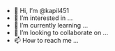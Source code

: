 - 👋 Hi, I’m @kapil451
- 👀 I’m interested in ...
- 🌱 I’m currently learning ...
- 💞️ I’m looking to collaborate on ...
- 📫 How to reach me ...

<!---
kapil451/kapil451 is a ✨ special ✨ repository because its `README.md` (this file) appears on your GitHub profile.
You can click the Preview link to take a look at your changes.
--->
